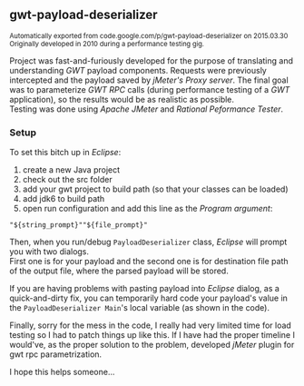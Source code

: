 ## gwt-payload-deserializer

<small>
Automatically exported from code.google.com/p/gwt-payload-deserializer on 2015.03.30
Originally developed in 2010 during a performance testing gig.
</small>


Project was fast-and-furiously developed for the purpose of translating and understanding _GWT_ payload components. 
Requests were previously intercepted and the payload saved by _jMeter's Proxy server_. 
The final goal was to parameterize _GWT RPC_ calls (during performance testing of a _GWT_ application), so the results 
would be as realistic as possible.  
Testing was done using _Apache JMeter_ and _Rational Peformance Tester_.

### Setup
To set this bitch up in _Eclipse_:  
 1. create a new Java project
 2. check out the src folder
 3. add your gwt project to build path (so that your classes can be loaded)
 4. add jdk6 to build path
 5. open run configuration and add this line as the _Program argument_: 
 
 ```
 "${string_prompt}""${file_prompt}"
 ```
 
Then, when you run/debug `PayloadDeserializer` class, _Eclipse_ will prompt you with two dialogs.  
First one is for your payload and the second one is for destination file path of the output file, where the parsed payload will be stored.

If you are having problems with pasting payload into _Eclipse_ dialog, as a quick-and-dirty fix, you can temporarily hard code your payload's value in the `PayloadDeserializer Main`'s local variable (as shown in the code).

Finally, sorry for the mess in the code, I really had very limited time for load testing so I had to patch things up like this. If I have had the proper timeline I would've, as the proper solution to the problem, developed _jMeter_ plugin for gwt rpc parametrization.


I hope this helps someone...

